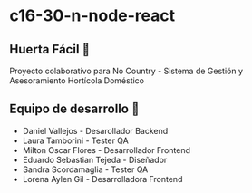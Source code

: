# c16-30-n-node-react
## Huerta Fácil 🌿
Proyecto colaborativo para No Country - Sistema de Gestión y Asesoramiento Hortícola Doméstico

## Equipo de desarrollo 👥
* Daniel Vallejos - Desarollador Backend
* Laura Tamborini - Tester QA
* Milton Oscar Flores - Desarrollador Frontend
* Eduardo Sebastian Tejeda - Diseñador
* Sandra Scordamaglia - Tester QA
* Lorena Aylen Gil - Desarrolladora Frontend


